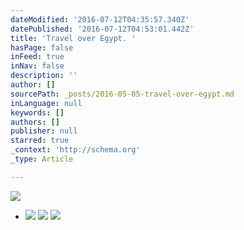 ```yaml
---
dateModified: '2016-07-12T04:35:57.340Z'
datePublished: '2016-07-12T04:53:01.442Z'
title: 'Travel over Egypt. '
hasPage: false
inFeed: true
inNav: false
description: ''
author: []
sourcePath: _posts/2016-05-05-travel-over-egypt.md
inLanguage: null
keywords: []
authors: []
publisher: null
starred: true
_context: 'http://schema.org'
_type: Article

---
```

![](https://the-grid-user-content.s3-us-west-2.amazonaws.com/b1f1aef7-c4a8-4f6a-8042-2d9ac968beba.jpg)

* ![](https://the-grid-user-content.s3-us-west-2.amazonaws.com/1e6937f2-5e69-484f-9b91-9d1c3a63238d.jpg)
![](https://the-grid-user-content.s3-us-west-2.amazonaws.com/0ea6d2d4-d4df-42e4-82f0-adda41a7a3d7.jpg)
![](https://the-grid-user-content.s3-us-west-2.amazonaws.com/92f63e9a-5cb9-4e56-84eb-639299ff616a.jpg)